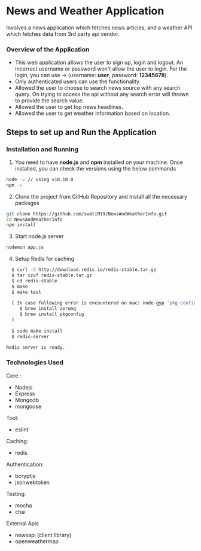 # News and Weather Application

Involves a news application which fetches news articles, and a weather API which fetches data from 3rd party api vendor.

### Overview of the Application
* This web application allows the user to sign up, login and logout. An incorrect username or password won't allow the user to login. For the login, you can use -> (username: **user**, password: **12345678**).
* Only authenticated users can use the functionality.
* Allowed the user to choose to search news source with any search query. On trying to access the api without any search error will thrown to provide the search value.
* Allowed the user to get top news headlines.
* Allowed the user to get weather information based on location. 


## Steps to set up and Run the Application

### Installation and Running
1. You need to have **node.js** and **npm** installed on your machine. Once installed, you can check the versions using the below commands

```sh
node -v // using v10.10.0
npm -v
```


2. Clone the project from GitHub Repository and Install all the necessary packages

```sh
git clone https://github.com/swatiM19/NewsAndWeatherInfo.git
cd NewsAndWeatherInfo
npm install
```

3. Start node.js server

```sh
nodemon app.js
```
4. Setup Redis for caching

```sh
  $ curl -O http://download.redis.io/redis-stable.tar.gz
  $ tar xzvf redis-stable.tar.gz
  $ cd redis-stable
  $ make
  $ make test
  
  ( In case following error is encountered on mac: node-gyp 'pkg-config: command not found', run following command:
     $ brew install zeromq
     $ brew install pkgconfig
  )
  
  $ sudo make install
  $ redis-server

Redis server is ready.

```

### Technologies Used
Core :
* Nodejs
* Express
* Mongodb
* mongoose

Tool: 
* eslint

Caching: 
* redis

Authentication: 
* bcryptjs
* jsonwebtoken

Testing:
* mocha 
* chai

External Apis
* newsapi (client library)
* openweathermap 